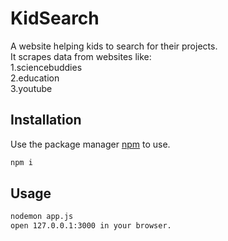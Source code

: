 # KidSearch
A website helping kids to search for their projects.<br >
It scrapes data from websites like:<br > 1.sciencebuddies<br > 2.education<br > 3.youtube<br >
## Installation

Use the package manager [npm](https://www.npmjs.com/get-npm) to use.

```bash
npm i
```

## Usage

```bash
nodemon app.js
open 127.0.0.1:3000 in your browser.
```
